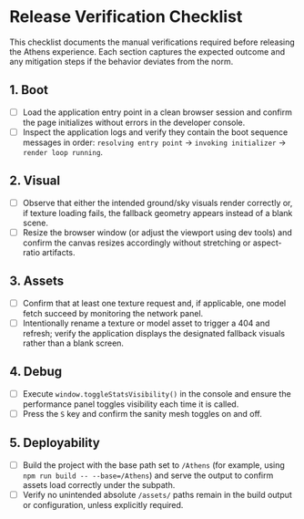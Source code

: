 # Release Verification Checklist

This checklist documents the manual verifications required before releasing the Athens experience. Each section captures the expected outcome and any mitigation steps if the behavior deviates from the norm.

## 1. Boot
- [ ] Load the application entry point in a clean browser session and confirm the page initializes without errors in the developer console.
- [ ] Inspect the application logs and verify they contain the boot sequence messages in order: `resolving entry point` → `invoking initializer` → `render loop running`.

## 2. Visual
- [ ] Observe that either the intended ground/sky visuals render correctly or, if texture loading fails, the fallback geometry appears instead of a blank scene.
- [ ] Resize the browser window (or adjust the viewport using dev tools) and confirm the canvas resizes accordingly without stretching or aspect-ratio artifacts.

## 3. Assets
- [ ] Confirm that at least one texture request and, if applicable, one model fetch succeed by monitoring the network panel.
- [ ] Intentionally rename a texture or model asset to trigger a 404 and refresh; verify the application displays the designated fallback visuals rather than a blank screen.

## 4. Debug
- [ ] Execute `window.toggleStatsVisibility()` in the console and ensure the performance panel toggles visibility each time it is called.
- [ ] Press the `S` key and confirm the sanity mesh toggles on and off.

## 5. Deployability
- [ ] Build the project with the base path set to `/Athens` (for example, using `npm run build -- --base=/Athens`) and serve the output to confirm assets load correctly under the subpath.
- [ ] Verify no unintended absolute `/assets/` paths remain in the build output or configuration, unless explicitly required.
